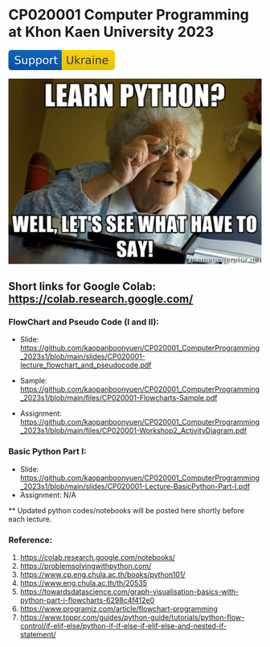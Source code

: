 # CP020001 Computer Programming at Khon Kaen University 2023

[![Support-Ukraine](https://raw.githubusercontent.com/kaopanboonyuen/2110446_DataScience_2021s2/main/img/Support-Ukraine-FFD500.svg)](https://supportukrainenow.org/)

![alt text](https://github.com/kaopanboonyuen/CP020001_ComputerProgramming_2023s1/raw/main/image/python-intro.png "join python")

## Short links for Google Colab: https://colab.research.google.com/

### FlowChart and Pseudo Code (I and II):

- Slide: https://github.com/kaopanboonyuen/CP020001_ComputerProgramming_2023s1/blob/main/slides/CP020001-lecture_flowchart_and_pseudocode.pdf
- Sample: https://github.com/kaopanboonyuen/CP020001_ComputerProgramming_2023s1/blob/main/files/CP020001-Flowcharts-Sample.pdf

- Assignment: https://github.com/kaopanboonyuen/CP020001_ComputerProgramming_2023s1/blob/main/files/CP020001-Workshop2_ActivityDiagram.pdf

### Basic Python Part I:

- Slide: https://github.com/kaopanboonyuen/CP020001_ComputerProgramming_2023s1/blob/main/slides/CP020001-Lecture-BasicPython-Part-I.pdf
- Assignment: N/A

** Updated python codes/notebooks will be posted here shortly before each lecture.

### Reference:

1. https://colab.research.google.com/notebooks/
2. https://problemsolvingwithpython.com/
3. https://www.cp.eng.chula.ac.th/books/python101/
4. https://www.eng.chula.ac.th/th/20535
5. https://towardsdatascience.com/graph-visualisation-basics-with-python-part-i-flowcharts-6298c4f412e0
6. https://www.programiz.com/article/flowchart-programming
7. https://www.toppr.com/guides/python-guide/tutorials/python-flow-control/if-elif-else/python-if-if-else-if-elif-else-and-nested-if-statement/
